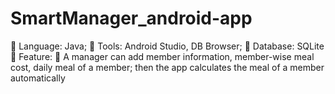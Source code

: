 # SmartManager_android-app

	Language: Java; 
	Tools: Android Studio, DB Browser; 
	Database: SQLite 
	Feature:
	A manager can add member information, member-wise meal cost, daily meal of a member; then the app calculates the meal of a member automatically

